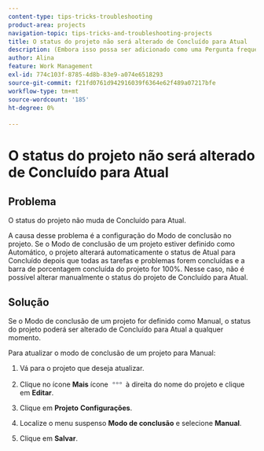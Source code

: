 ```yaml
---
content-type: tips-tricks-troubleshooting
product-area: projects
navigation-topic: tips-tricks-and-troubleshooting-projects
title: O status do projeto não será alterado de Concluído para Atual
description: (Embora isso possa ser adicionado como uma Pergunta frequente, deixei esse como seu próprio artigo por motivos de pesquisa)
author: Alina
feature: Work Management
exl-id: 774c103f-8785-4d8b-83e9-a074e6518293
source-git-commit: f21fd0761d942916039f6364e62f489a07217bfe
workflow-type: tm+mt
source-wordcount: '185'
ht-degree: 0%

---
```


# O status do projeto não será alterado de Concluído para Atual

<!--
<p data-mc-conditions="QuicksilverOrClassic.Draft mode">(Although this can be added as an FAQ, I have left this as its own article for search-ability reasons)</p>
-->

## Problema

O status do projeto não muda de Concluído para Atual.

A causa desse problema é a configuração do Modo de conclusão no projeto. Se o Modo de conclusão de um projeto estiver definido como Automático, o projeto alterará automaticamente o status de Atual para Concluído depois que todas as tarefas e problemas forem concluídas e a barra de porcentagem concluída do projeto for 100%. Nesse caso, não é possível alterar manualmente o status do projeto de Concluído para Atual.

## Solução

Se o Modo de conclusão de um projeto for definido como Manual, o status do projeto poderá ser alterado de Concluído para Atual a qualquer momento.

Para atualizar o modo de conclusão de um projeto para Manual:

1. Vá para o projeto que deseja atualizar.
1. Clique no ícone **Mais** ícone ![Mais ícone](assets/more-icon.png) à direita do nome do projeto e clique em **Editar**.
1. Clique em **Projeto** **Configurações**.

1. Localize o menu suspenso **Modo de conclusão** e selecione **Manual**.

1. Clique em **Salvar**.
